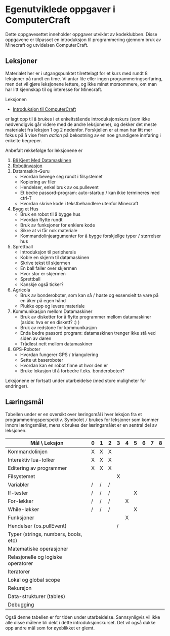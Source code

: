 Egenutviklede oppgaver i ComputerCraft
========

Dette oppgavesettet inneholder oppgaver utviklet av kodeklubben. Disse
oppgavene er tilpasset en introduksjon til programmering gjennom bruk
av Minecraft og utvidelsen ComputerCraft.

## Leksjoner

Materialet her er i utgangspunktet tilrettelagt for et kurs med rundt
8 leksjoner på rundt en time. Vi antar lite eller ingen
programmeringserfaring, men det vil gjøre leksjonene lettere, og ikke
minst morsommere, om man har litt kjennskap til og interesse for
Minecraft.

Leksjonen

+ [Introduksjon til ComputerCraft](introduksjon_til_computercraft/)

er lagt opp til å brukes i et enkeltstående introduksjonskurs (som
ikke nødvendigvis går videre med de andre leksjonene), og dekker det
meste materialet fra leksjon 1 og 2 nedenfor. Forskjellen er at man
har litt mer fokus på å vise frem *action* på bekostning av en noe
grundigere innføring i enkelte begreper.

Anbefalt rekkefølge for leksjonene er

1. [Bli Kjent Med Datamaskinen](01-bli_kjent_med_datamaskinen/)
2. [Robotinvasjon](02-robotinvasjon/)
3. Datamaskin-Guru
    + Hvordan bevege seg rundt i filsystemet
    + Kopiering av filer
    + Hendelser, enkel bruk av os.pullevent
    + Et bedre passord-program: auto-startup / kan ikke termineres med
    ctrl-T
    + Hvordan skrive kode i tekstbehandlere utenfor Minecraft
4. Bygg et Hus
    + Bruk en robot til å bygge hus
    + Hvordan flytte rundt
    + Bruk av funksjoner for enklere kode
    + Sikre at vi får nok materiale
    + Kommandolinjeargumenter for å bygge forskjellge typer /
størrelser hus
5. Sprettball
    + Introduksjon til peripherals
    + Koble en skjerm til datamaskinen
    + Skrive tekst til skjermen
    + En ball faller over skjermen
    + Hvor stor er skjermen
    + Sprettball
    + Kanskje også ticker?
6. Agricola
    + Bruk av bonderoboter, som kan så / høste og essensielt ta vare
    på en åker på egen hånd
    + Plukke opp og levere materiale
7. Kommunikasjon mellom Datamaskiner
    + Bruk av disketter for å flytte programmer mellom datamaskiner
    (aside: hva er en diskett? :) )
    + Bruk av redstone for kommunikasjon
    + Enda bedre passord program: datamaskinen trenger ikke stå ved
    siden av døren
    + Trådløst nett mellom datamaskiner
8. GPS-Roboter
    + Hvordan fungerer GPS / triangulering
    + Sette ut baseroboter
    + Hvordan kan en robot finne ut hvor den er
    + Bruke lokasjon til å forbedre f.eks. bonderoboten?

Leksjonene er fortsatt under utarbeidelse (med store muligheter for
endringer).

## Læringsmål

Tabellen under er en oversikt over læringsmål i hver leksjon fra et
programmeringsperspektiv. Symbolet `/` brukes for leksjoner som kommer
innom læringsmålet, mens `X` brukes der læringsmålet er en sentral del
av leksjonen.

Mål     \     Leksjon                 | 0 | 1 | 2 | 3 | 4 | 5 | 6 | 7 | 8
---                                   |---|---|---|---|---|---|---|---|---
Kommandolinjen                        | X | X | X |   |   |   |   |   |  
Interaktiv lua-tolker                 | X | X | X |   |   |   |   |   |  
Editering av programmer               | X | X | X |   |   |   |   |   |  
Filsystemet                           |   |   |   | X |   |   |   |   | 
Variabler                             | / | / | / |   |   |   |   |   | 
If-tester                             | / | / | / |   |   | X |   |   | 
For-løkker                            | / | / | / |   | X |   |   |   | 
While-løkker                          | / | / | / |   |   | X |   |   | 
Funksjoner                            |   |   |   |   | X |   |   |   | 
Hendelser (os.pullEvent)              |   |   |   | / |   |   |   |   | 
Typer (strings, numbers, bools, etc)  |   |   |   |   |   |   |   |   | 
Matematiske operasjoner               |   |   |   |   |   |   |   |   | 
Relasjonelle og logiske operatorer    |   |   |   |   |   |   |   |   | 
Iteratorer                            |   |   |   |   |   |   |   |   |  
Lokal og global scope                 |   |   |   |   |   |   |   |   |  
Rekursjon                             |   |   |   |   |   |   |   |   |   
Data-strukturer (tables)              |   |   |   |   |   |   |   |   | 
Debugging                             |   |   |   |   |   |   |   |   | 

Også denne tabellen er for tiden under utarbeidelse. Sannsynligvis vil
ikke alle disse målene bli dekt i dette introduksjonskurset. Det vil
også dukke opp andre mål som for øyeblikket er glemt.
